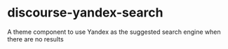 # discourse-yandex-search
A theme component to use Yandex as the suggested search engine when there are no results
